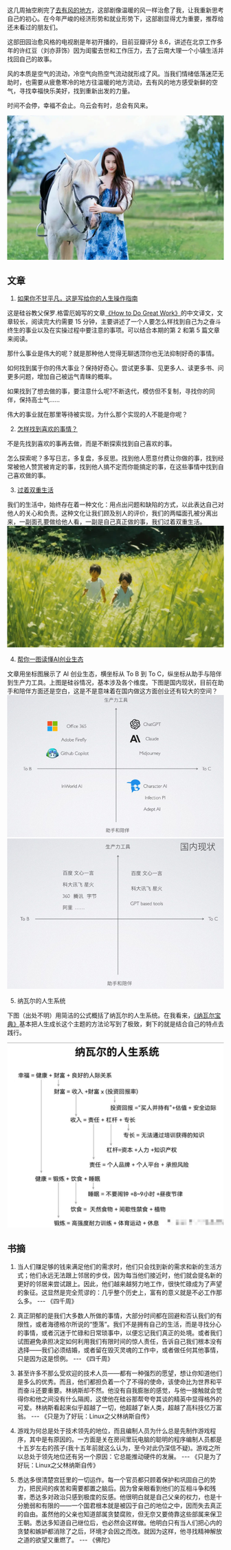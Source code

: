这几周抽空刷完了[去有风的地方](https://movie.douban.com/subject/35662223/)，这部剧像温暖的风一样治愈了我，让我重新思考自己的初心。在今年严峻的经济形势和就业形势下，这部剧显得尤为重要，推荐给还未看过的朋友们。

这部田园治愈风格的电视剧是年初开播的，目前豆瓣评分 8.6，讲述在北京工作多年的许红豆（刘亦菲饰）因为闺蜜去世和工作压力，去了云南大理一个小镇生活并找回自己的故事。

风的本质是空气的流动，冷空气向热空气流动就形成了风。当我们情绪低落迷茫无助时，也需要从疲惫寒冷的地方往温暖的地方流动，去有风的地方感受新鲜的空气，寻找幸福快乐美好，找到重新出发的力量。

时间不会停，幸福不会止。乌云会有时，总会有风来。

![](i/3a6cb09e-ce6a-4820-9341-886e789a102b.jpg)

## 文章

1. [如果你不甘平凡，这是写给你的人生操作指南](https://youzhiyouxing.cn/materials/1483)

这是硅谷教父保罗.格雷厄姆写的文章[《How to Do Great Work》](http://paulgraham.com/greatwork.html)的中文译文，文章较长，阅读完大约需要 15 分钟，主要讲述了一个人要怎么样找到自己为之奋斗终生的事业以及在实操过程中要注意的事项。可以结合本期的第 2 和第 5 篇文章来阅读。

那什么事业是伟大的呢？就是那种他人觉得无聊透顶你也无法抑制好奇的事情。

如何找到属于你的伟大事业？保持好奇心。尝试更多事、见更多人、读更多书、问更多问题，增加自己被运气青睐的概率。

如果找到了想去做的事，要注意什么呢?不断迭代，模仿但不复制，寻找你的同伴，保持高士气......

伟大的事业就在那里等待被实现，为什么那个实现的人不能是你呢？


2. [怎样找到喜欢的事情？](https://mp.weixin.qq.com/s/K4ewOqHl-qQIj83j2Liw6w)

不是先找到喜欢的事再去做，而是不断探索找到自己喜欢的事。

怎么探索呢？多写日志，多复盘，多反思。找到他人愿意付费让你做的事，找到经常被他人赞赏被肯定的事，找到他人搞不定而你能搞定的事，在这些事情中找到自己喜欢做的事。


3. [过着双重生活](https://mp.weixin.qq.com/s/z2j_B8_vH6h3J_PkyVnuBA)

我们的生活中，始终存在着一种文化：用点出问题和缺陷的方式，以此表达自己对他人的关心和负责。这种文化让我们顾及别人的评价，我们的两幅面孔被分离出来，一副面孔要做给他人看，一副是自己真正做的事，我们过着双重生活。
![](i/6df9ac0e-19e5-4270-83a4-1f0f80e34563.jpg)


4. [帮你一图读懂AI创业生态](https://mp.weixin.qq.com/s/ZomHNpY8NRhFsiP5rzCygw) 

文章用坐标图展示了 AI 创业生态，横坐标从 To B  到 To C，纵坐标从助手与陪伴到生产力工具。上图是硅谷情况，基本涉及各个维度。下图是国内现状，目前在助手和陪伴方面还是空白，这是不是意味着在国内做这方面创业还有较大的空间？
![](i/8c0c71f1-85e6-4fbb-a2a0-d3ababf01947.jpg)
![](i/6ba38ea0-6237-475d-8c3a-60b09c254e40.jpg)

5. 纳瓦尔的人生系统 

下图（出处不明）用简洁的公式概括了纳瓦尔的人生系统。在我看来，[《纳瓦尔宝典》](https://book.douban.com/subject/35876121/)基本把人生成长这个主题的方法论写到了极致，剩下的就是结合自己的特点去践行。

![](i/fa5ee700-5e63-4322-a4cb-9ce1a4f76770.jpg)


## 书摘

1. 当人们赚足够的钱来满足他们的需求时，他们只会找到新的需求和新的生活方式；他们永远无法跟上邻居的步伐，因为每当他们接近时，他们就会提名新的更好的邻居来尝试跟上。因此，他们越来越努力地工作，很快忙碌成为了声望的象征。这显然是完全荒谬的：几乎整个历史上，富有的意义就是不必工作那么多。
--- 《四千周》

2. 真正阴郁的是我们大多数人所做的事情，大部分时间都在回避和否认我们的有限性，或者海德格尔所说的“堕落”。我们不是拥有自己的生活，而是寻找分心的事情，或者沉迷于忙碌和日常琐事中，以便忘记我们真正的处境。或者我们试图避免承担决定如何利用我们有限时间的惊人责任，告诉自己我们根本没有选择——我们必须结婚，或者留在毁灭灵魂的工作中，或者做任何其他事情，只是因为这是惯例。
--- 《四千周》

3. 甚至许多不那么受欢迎的技术人员——都有一种强烈的愿望，想让你知道他们是多么的优秀。而且，他们都担负着一个了不得的使命，该使命比为世界和平而奋斗还要重要。林纳斯却不然。他没有自我膨胀的感觉，与他一接触就会觉得你和他之间没有什么隔阂，这使他在硅谷那帮夸夸其谈的精英中显得格外的可爱。林纳斯看起来似乎超越了一切，他超越了新人类，超越了高科技亿万富翁。
--- 《只是为了好玩：Linux之父林纳斯自传》

4. 游戏为何总是处于技术领先的地位，而且编制人员为什么总是先制作游戏程序，其中是有原因的。一方面是关在房间里玩电脑的聪明的程序编制人员都是十五岁左右的孩子(我十五年前就这么认为，至今对此仍深信不疑)。游戏之所以总处于领先地位还有另一个原因：它总能推动硬件的发展。
--- 《只是为了好玩：Linux之父林纳斯自传》

5. 悉达多很清楚宫廷里的一切运作。每一个官员都只顾着保护和巩固自己的势力，把民间的疾苦和需要都置之脑后。因为曾亲眼看到他们的互相斗争和残害，悉达多对政治只感到极度的反感。他很明白就是自己父亲的权力，也是十分脆弱和有限的——一个国君根本就是被囚于自己的地位之中，因而失去真正的自由。虽然他的父亲也知道部属贪婪腐败，但无奈又要倚靠这些部属来保卫王朝。悉达多知道自己继位后，也必然会这样做。他明白只有当人们把心内的贪婪和嫉妒都消除了之后，环境才会因之而改。就因为这样，他寻找精神解放之道的欲望又重燃了。
--- 《佛陀》




